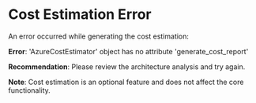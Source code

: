 # Cost Estimation Error

An error occurred while generating the cost estimation:

**Error**: 'AzureCostEstimator' object has no attribute 'generate_cost_report'

**Recommendation**: Please review the architecture analysis and try again.

**Note**: Cost estimation is an optional feature and does not affect the core functionality.

